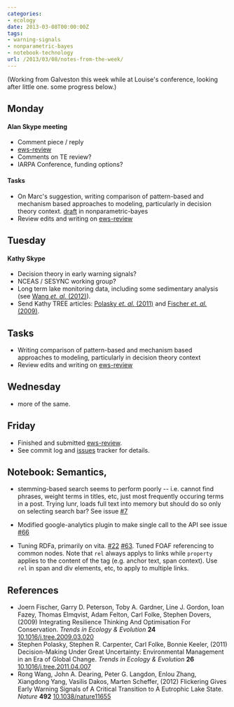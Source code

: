 ```yaml
---
categories:
- ecology
date: 2013-03-08T00:00:00Z
tags:
- warning-signals
- nonparametric-bayes
- notebook-technology
url: /2013/03/08/notes-from-the-week/
---
```


(Working from Galveston this week while at Louise's conference, looking after little one. some progress below.)

## Monday 

#### Alan Skype meeting

* Comment piece / reply
* [ews-review](https://github.com/cboettig/ews-review)
* Comments on TE review?
* IARPA Conference, funding options?

#### Tasks 

* On Marc's suggestion, writing comparison of pattern-based and mechanism based approaches to modeling, particularly in decision theory context. [draft](https://github.com/cboettig/nonparametric-bayes/blob/cb0f7d5f779bb424e5fb02b06463f946c360017d/inst/doc/beyond-mechanistic-models.md) in nonparametric-bayes
* Review edits and writing on [ews-review](https://github.com/cboettig/ews-review)

## Tuesday 

#### Kathy Skype

* Decision theory in early warning signals?
* NCEAS / SESYNC working group?
* Long term lake monitoring data, including some sedimentary analysis (see <span rel="tooltip" title="Wang R, Dearing J, Langdon P, Zhang E, Yang X, Dakos V and
Scheffer M (2012). Flickering Gives Early Warning Signals of A
Critical Transition to A Eutrophic Lake State. _Nature_, *492*.
ISSN 0028-0836,  http://dx.doi.org/10.1038/nature11655."><a href="http://dx.doi.org/10.1038/nature11655" rel="http://purl.org/spar/cito/discusses" >Wang _et. al._ (2012)</a></span>).  
* Send Kathy TREE articles: <span rel="tooltip" title="Polasky S, Carpenter S, Folke C and Keeler B (2011).
Decision-Making Under Great Uncertainty: Environmental Management
in an Era of Global Change. _Trends in Ecology & Evolution_,
*26*. ISSN 01695347, 
http://dx.doi.org/10.1016/j.tree.2011.04.007."><a href="http://dx.doi.org/10.1016/j.tree.2011.04.007" rel="http://purl.org/spar/cito/discusses" >Polasky _et. al._ (2011)</a></span> and <span rel="tooltip" title="Fischer J, Peterson G, Gardner T, Gordon L, Fazey I, Elmqvist T,
Felton A, Folke C and Dovers S (2009). Integrating Resilience
Thinking And Optimisation For Conservation. _Trends in Ecology &
Evolution_, *24*. ISSN 01695347, 
http://dx.doi.org/10.1016/j.tree.2009.03.020."><a href="http://dx.doi.org/10.1016/j.tree.2009.03.020" rel="http://purl.org/spar/cito/discusses" >Fischer _et. al._ (2009)</a></span>.  

## Tasks

* Writing comparison of pattern-based and mechanism based approaches to modeling, particularly in decision theory context
* Review edits and writing on [ews-review](https://github.com/cboettig/ews-review)


## Wednesday 

* more of the same.  


## Friday

* Finished and submitted [ews-review](https://github.com/cboettig/ews-review).  
* See commit log and [issues](https://github.com/cboettig/ews-review/issues) tracker for details.  



## Notebook: Semantics,

* stemming-based search seems to perform poorly -- i.e. cannot find phrases, weight terms in titles, etc, just most frequently occuring terms in a post.  Trying lunr, loads full text into memory but should do so only on selecting search bar? See issue [#7](https://github.com/cboettig/labnotebook/issues/7)

* Modified google-analytics plugin to make single call to the API see issue [#66](https://github.com/cboettig/labnotebook/issues/66)

* Tuning RDFa, primarily on vita. [#22](https://github.com/cboettig/labnotebook/issues/22) [#63](https://github.com/cboettig/labnotebook/issues/63).  Tuned FOAF referencing to common nodes.  Note that `rel` always applys to links while `property` applies to the content of the tag (e.g. anchor text, span context).  Use `rel` in span and div elements, etc, to apply to multiple links.  

## References

- Joern Fischer, Garry D. Peterson, Toby A. Gardner, Line J. Gordon, Ioan Fazey, Thomas Elmqvist, Adam Felton, Carl Folke, Stephen Dovers,   (2009) Integrating Resilience Thinking And Optimisation For Conservation.  *Trends in Ecology & Evolution*  **24**  [10.1016/j.tree.2009.03.020](http://dx.doi.org/10.1016/j.tree.2009.03.020)
- Stephen Polasky, Stephen R. Carpenter, Carl Folke, Bonnie Keeler,   (2011) Decision-Making Under Great Uncertainty: Environmental Management in an Era of Global Change.  *Trends in Ecology & Evolution*  **26**  [10.1016/j.tree.2011.04.007](http://dx.doi.org/10.1016/j.tree.2011.04.007)
- Rong Wang, John A. Dearing, Peter G. Langdon, Enlou Zhang, Xiangdong Yang, Vasilis Dakos, Marten Scheffer,   (2012) Flickering Gives Early Warning Signals of A Critical Transition to A Eutrophic Lake State.  *Nature*  **492**  [10.1038/nature11655](http://dx.doi.org/10.1038/nature11655)

